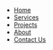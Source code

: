 <!-- pagetitle:Site Navigation -->
<!-- pagelayout:page -->
<!-- pagedate: -->
<!-- pageimage: -->
<!-- pageexcerpt:This page is the Navigation for the site. -->
<!-- pagekeywords:navigation,stellarnav -->
<!-- pageauthor: -->
<!-- pagetype:website -->
<ul>
  <li><a href="#"><i class="fa fa-home" aria-hidden="true"></i> Home</a></li>
  <li><a href="#0"><i class="fa fa-wrench" aria-hidden="true"></i> Services</a></li>
  <li><a href="#0"><i class="fa fa-bar-chart" aria-hidden="true"></i> Projects</a></li>
  <li><a href="#0"><i class="fa fa-question-circle" aria-hidden="true"></i> About</a></li>
  <li><a href="#0"><i class="fa fa-envelope" aria-hidden="true"></i> Contact Us</a></li>
</ul>
